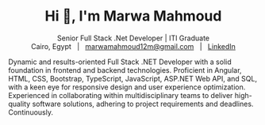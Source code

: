 <h1 align="center">Hi 👋, I'm Marwa Mahmoud</h1>
<p>
  <div align="center">Senior Full Stack .Net Developer | ITI Graduate</div>
  <div align="center">
    <span>Cairo, Egypt</span>
    <span>&nbsp; | &nbsp;</span>
    <a href="mailto:marwamahmoud12m@gmail.com">marwamahmoud12m@gmail.com</a>
    <span>&nbsp; | &nbsp;</span>
    <a href="https://www.linkedin.com/in/marwa-mahmoud-a4211b181/">LinkedIn</a>
  </div>
</p>

<p>Dynamic and results-oriented Full Stack .NET Developer with a solid foundation in frontend and backend
technologies. Proficient in Angular, HTML, CSS, Bootstrap, TypeScript, JavaScript, ASP.NET Web API,
and SQL, with a keen eye for responsive design and user experience optimization. Experienced in
collaborating within multidisciplinary teams to deliver high-quality software solutions, adhering to project
requirements and deadlines. Continuously.</p>
